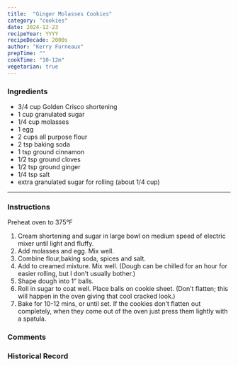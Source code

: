 ```yaml
---
title:  "Ginger Molasses Cookies"
category: "cookies"
date: 2024-12-23
recipeYear: YYYY
recipeDecade: 2000s
author: "Kerry Furneaux"
prepTime: ""
cookTime: "10-12m"
vegetarian: true
---
```


### Ingredients

- 3/4 cup Golden Crisco shortening
- 1 cup granulated sugar
- 1/4 cup molasses
- 1  egg
- 2 cups all purpose flour
- 2 tsp baking soda
- 1 tsp  ground cinnamon
- 1/2 tsp ground cloves
- 1/2 tsp ground ginger
- 1/4 tsp salt
- extra granulated sugar for rolling (about 1/4 cup)

---

### Instructions

Preheat oven to 375°F

1. Cream shortening and sugar in large bowl on medium speed of electric mixer
until light and fluffy. 
2. Add molasses and egg. Mix well. 
3. Combine flour,baking soda, spices and salt.
4. Add to creamed mixture. Mix well. (Dough can be chilled for an hour for easier rolling, but I don’t usually bother.)
5. Shape dough into 1” balls. 
6. Roll in sugar to coat well. Place balls on cookie
sheet. (Don’t flatten; this will happen in the oven giving that cool cracked
look.) 
7. Bake for 10-12 mins, or until set. If the cookies don’t flatten out
completely, when they come out of the oven just press them lightly with a
spatula.


### Comments


### Historical Record